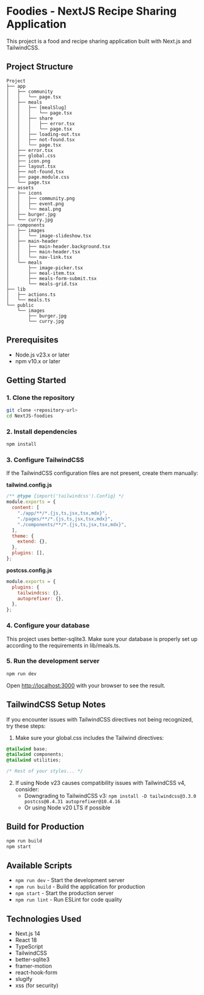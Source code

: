 # Foodies - NextJS Recipe Sharing Application

This project is a food and recipe sharing application built with Next.js and TailwindCSS.

## Project Structure

```
Project
├── app
│   ├── community
│   │   └── page.tsx
│   ├── meals
│   │   ├── [mealSlug]
│   │   │   └── page.tsx
│   │   ├── share
│   │   │   ├── error.tsx
│   │   │   └── page.tsx
│   │   ├── loading-out.tsx
│   │   ├── not-found.tsx
│   │   └── page.tsx
│   ├── error.tsx
│   ├── global.css
│   ├── icon.png
│   ├── layout.tsx
│   ├── not-found.tsx
│   ├── page.module.css
│   └── page.tsx
├── assets
│   ├── icons
│   │   ├── community.png
│   │   ├── event.png
│   │   └── meal.png
│   ├── burger.jpg
│   └── curry.jpg
├── components
│   ├── images
│   │   └── image-slideshow.tsx
│   ├── main-header
│   │   ├── main-header.background.tsx
│   │   ├── main-header.tsx
│   │   └── nav-link.tsx
│   └── meals
│       ├── image-picker.tsx
│       ├── meal-item.tsx
│       ├── meals-form-submit.tsx
│       └── meals-grid.tsx
├── lib
│   ├── actions.ts
│   └── meals.ts
└── public
    └── images
        ├── burger.jpg
        └── curry.jpg
```

## Prerequisites

- Node.js v23.x or later
- npm v10.x or later

## Getting Started

### 1. Clone the repository

```bash
git clone <repository-url>
cd NextJS-foodies
```

### 2. Install dependencies

```bash
npm install
```

### 3. Configure TailwindCSS

If the TailwindCSS configuration files are not present, create them manually:

**tailwind.config.js**

```javascript
/** @type {import('tailwindcss').Config} */
module.exports = {
  content: [
    "./app/**/*.{js,ts,jsx,tsx,mdx}",
    "./pages/**/*.{js,ts,jsx,tsx,mdx}",
    "./components/**/*.{js,ts,jsx,tsx,mdx}",
  ],
  theme: {
    extend: {},
  },
  plugins: [],
};
```

**postcss.config.js**

```javascript
module.exports = {
  plugins: {
    tailwindcss: {},
    autoprefixer: {},
  },
};
```

### 4. Configure your database

This project uses better-sqlite3. Make sure your database is properly set up according to the requirements in lib/meals.ts.

### 5. Run the development server

```bash
npm run dev
```

Open [http://localhost:3000](http://localhost:3000) with your browser to see the result.

## TailwindCSS Setup Notes

If you encounter issues with TailwindCSS directives not being recognized, try these steps:

1. Make sure your global.css includes the Tailwind directives:

```css
@tailwind base;
@tailwind components;
@tailwind utilities;

/* Rest of your styles... */
```

2. If using Node v23 causes compatibility issues with TailwindCSS v4, consider:
   - Downgrading to TailwindCSS v3: `npm install -D tailwindcss@3.3.0 postcss@8.4.31 autoprefixer@10.4.16`
   - Or using Node v20 LTS if possible

## Build for Production

```bash
npm run build
npm start
```

## Available Scripts

- `npm run dev` - Start the development server
- `npm run build` - Build the application for production
- `npm start` - Start the production server
- `npm run lint` - Run ESLint for code quality

## Technologies Used

- Next.js 14
- React 18
- TypeScript
- TailwindCSS
- better-sqlite3
- framer-motion
- react-hook-form
- slugify
- xss (for security)
